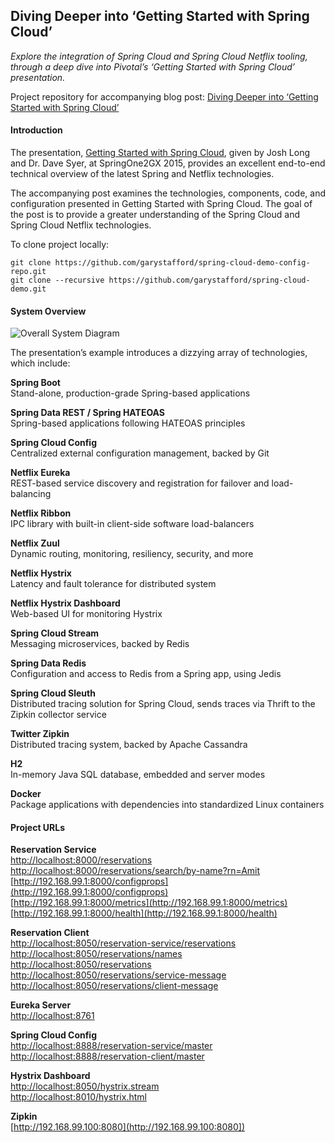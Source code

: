 ## Diving Deeper into ‘Getting Started with Spring Cloud’
_Explore the integration of Spring Cloud and Spring Cloud Netflix tooling, through a deep dive into Pivotal’s ‘Getting Started with Spring Cloud’ presentation._

Project repository for accompanying blog post: [Diving Deeper into ‘Getting Started with Spring Cloud’](http://wp.me/p1RD28-1N1)   

#### Introduction
The presentation, [Getting Started with Spring Cloud](https://youtu.be/cCEvFDhe3os), given by Josh Long and Dr. Dave Syer, at SpringOne2GX 2015, provides an excellent end-to-end technical overview of the latest Spring and Netflix technologies.

The accompanying post examines the technologies, components, code, and configuration presented in Getting Started with Spring Cloud. The goal of the post is to provide a greater understanding of the Spring Cloud and Spring Cloud Netflix technologies.

To clone project locally:
```
git clone https://github.com/garystafford/spring-cloud-demo-config-repo.git
git clone --recursive https://github.com/garystafford/spring-cloud-demo.git
```


#### System Overview

![Overall System Diagram](https://programmaticponderings.files.wordpress.com/2016/02/reservation-system-diagram.png "Overall System Diagram")

The presentation’s example introduces a dizzying array of technologies, which include:

**Spring Boot**  
Stand-alone, production-grade Spring-based applications

**Spring Data REST / Spring HATEOAS**  
Spring-based applications following HATEOAS principles

**Spring Cloud Config**  
Centralized external configuration management, backed by Git

**Netflix Eureka**  
REST-based service discovery and registration for failover and load-balancing

**Netflix Ribbon**  
IPC library with built-in client-side software load-balancers

**Netflix Zuul**  
Dynamic routing, monitoring, resiliency, security, and more

**Netflix Hystrix**  
Latency and fault tolerance for distributed system

**Netflix Hystrix Dashboard**  
Web-based UI for monitoring Hystrix

**Spring Cloud Stream**  
Messaging microservices, backed by Redis

**Spring Data Redis**  
Configuration and access to Redis from a Spring app, using Jedis

**Spring Cloud Sleuth**  
Distributed tracing solution for Spring Cloud, sends traces via Thrift to the Zipkin collector service

**Twitter Zipkin**  
Distributed tracing system, backed by Apache Cassandra

**H2**  
In-memory Java SQL database, embedded and server modes

**Docker**  
Package applications with dependencies into standardized Linux containers


#### Project URLs
**Reservation Service**  
[http://localhost:8000/reservations](http://localhost:8000/reservations)  
[http://localhost:8000/reservations/search/by-name?rn=Amit](http://localhost:8000/reservations/search/by-name?rn=Amit)  
[http://192.168.99.1:8000/configprops](http://192.168.99.1:8000/configprops)  
[http://192.168.99.1:8000/metrics](http://192.168.99.1:8000/metrics)  
[http://192.168.99.1:8000/health](http://192.168.99.1:8000/health)  

**Reservation Client**  
[http://localhost:8050/reservation-service/reservations](http://localhost:8050/reservation-service/reservations)  
[http://localhost:8050/reservations/names](http://localhost:8050/reservations/names)  
[http://localhost:8050/reservations](http://localhost:8050/reservations)  
[http://localhost:8050/reservations/service-message](http://localhost:8050/reservations/service-message)  
[http://localhost:8050/reservations/client-message](http://localhost:8050/reservations/client-message)  

**Eureka Server**  
[http://localhost:8761](http://localhost:8761)  

**Spring Cloud Config**  
[http://localhost:8888/reservation-service/master](http://localhost:8888/reservation-service/master)  
[http://localhost:8888/reservation-client/master](http://localhost:8888/reservation-client/master)  

**Hystrix Dashboard**  
[http://localhost:8050/hystrix.stream](http://localhost:8050/hystrix.stream)  
[http://localhost:8010/hystrix.html](http://localhost:8010/hystrix.html)  

**Zipkin**  
[http://192.168.99.100:8080](http://192.168.99.100:8080])  

